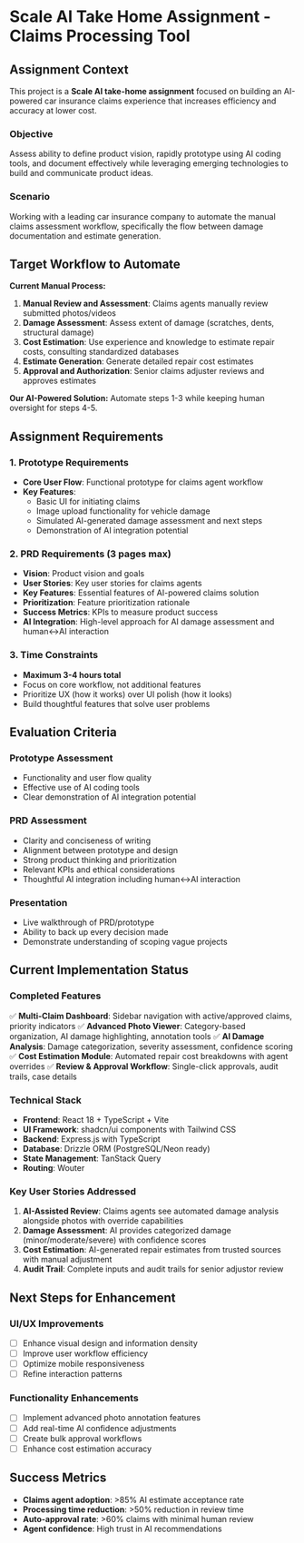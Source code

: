 # Scale AI Take Home Assignment - Claims Processing Tool

## Assignment Context

This project is a **Scale AI take-home assignment** focused on building an AI-powered car insurance claims experience that increases efficiency and accuracy at lower cost.

### Objective
Assess ability to define product vision, rapidly prototype using AI coding tools, and document effectively while leveraging emerging technologies to build and communicate product ideas.

### Scenario
Working with a leading car insurance company to automate the manual claims assessment workflow, specifically the flow between damage documentation and estimate generation.

## Target Workflow to Automate

**Current Manual Process:**
1. **Manual Review and Assessment**: Claims agents manually review submitted photos/videos
2. **Damage Assessment**: Assess extent of damage (scratches, dents, structural damage)
3. **Cost Estimation**: Use experience and knowledge to estimate repair costs, consulting standardized databases
4. **Estimate Generation**: Generate detailed repair cost estimates
5. **Approval and Authorization**: Senior claims adjuster reviews and approves estimates

**Our AI-Powered Solution:** Automate steps 1-3 while keeping human oversight for steps 4-5.

## Assignment Requirements

### 1. Prototype Requirements
- **Core User Flow**: Functional prototype for claims agent workflow
- **Key Features**:
  - Basic UI for initiating claims
  - Image upload functionality for vehicle damage
  - Simulated AI-generated damage assessment and next steps
  - Demonstration of AI integration potential

### 2. PRD Requirements (3 pages max)
- **Vision**: Product vision and goals
- **User Stories**: Key user stories for claims agents
- **Key Features**: Essential features of AI-powered claims solution
- **Prioritization**: Feature prioritization rationale
- **Success Metrics**: KPIs to measure product success
- **AI Integration**: High-level approach for AI damage assessment and human↔AI interaction

### 3. Time Constraints
- **Maximum 3-4 hours total**
- Focus on core workflow, not additional features
- Prioritize UX (how it works) over UI polish (how it looks)
- Build thoughtful features that solve user problems

## Evaluation Criteria

### Prototype Assessment
- Functionality and user flow quality
- Effective use of AI coding tools
- Clear demonstration of AI integration potential

### PRD Assessment
- Clarity and conciseness of writing
- Alignment between prototype and design
- Strong product thinking and prioritization
- Relevant KPIs and ethical considerations
- Thoughtful AI integration including human↔AI interaction

### Presentation
- Live walkthrough of PRD/prototype
- Ability to back up every decision made
- Demonstrate understanding of scoping vague projects

## Current Implementation Status

### Completed Features
✅ **Multi-Claim Dashboard**: Sidebar navigation with active/approved claims, priority indicators
✅ **Advanced Photo Viewer**: Category-based organization, AI damage highlighting, annotation tools
✅ **AI Damage Analysis**: Damage categorization, severity assessment, confidence scoring
✅ **Cost Estimation Module**: Automated repair cost breakdowns with agent overrides
✅ **Review & Approval Workflow**: Single-click approvals, audit trails, case details

### Technical Stack
- **Frontend**: React 18 + TypeScript + Vite
- **UI Framework**: shadcn/ui components with Tailwind CSS
- **Backend**: Express.js with TypeScript
- **Database**: Drizzle ORM (PostgreSQL/Neon ready)
- **State Management**: TanStack Query
- **Routing**: Wouter

### Key User Stories Addressed
1. **AI-Assisted Review**: Claims agents see automated damage analysis alongside photos with override capabilities
2. **Damage Assessment**: AI provides categorized damage (minor/moderate/severe) with confidence scores
3. **Cost Estimation**: AI-generated repair estimates from trusted sources with manual adjustment
4. **Audit Trail**: Complete inputs and audit trails for senior adjustor review

## Next Steps for Enhancement

### UI/UX Improvements
- [ ] Enhance visual design and information density
- [ ] Improve user workflow efficiency
- [ ] Optimize mobile responsiveness
- [ ] Refine interaction patterns

### Functionality Enhancements
- [ ] Implement advanced photo annotation features
- [ ] Add real-time AI confidence adjustments
- [ ] Create bulk approval workflows
- [ ] Enhance cost estimation accuracy

## Success Metrics
- **Claims agent adoption**: >85% AI estimate acceptance rate
- **Processing time reduction**: >50% reduction in review time
- **Auto-approval rate**: >60% claims with minimal human review
- **Agent confidence**: High trust in AI recommendations